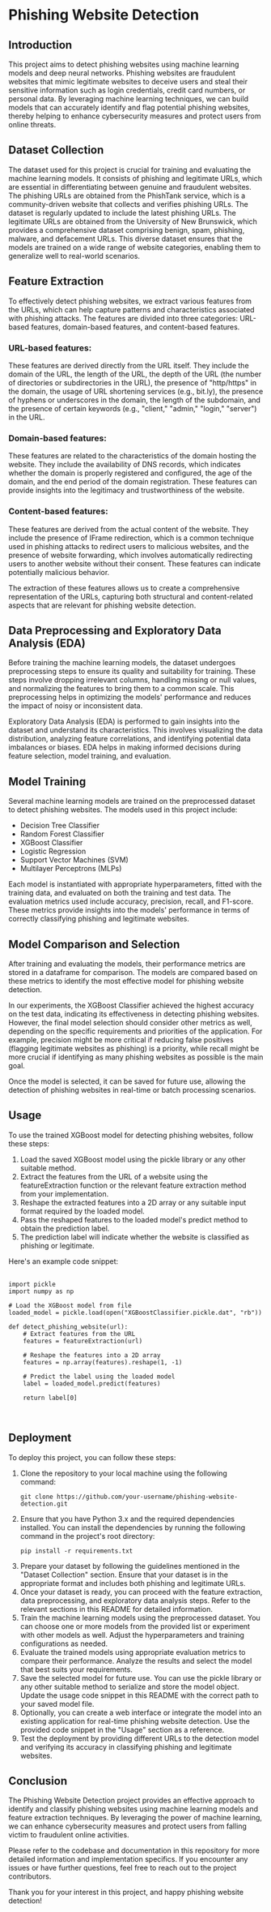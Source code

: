   <h1>Phishing Website Detection</h1>

  <h2>Introduction</h2>
  <p>
    This project aims to detect phishing websites using machine learning models and deep neural networks. Phishing websites are fraudulent websites that mimic legitimate websites to deceive users and steal their sensitive information such as login credentials, credit card numbers, or personal data. By leveraging machine learning techniques, we can build models that can accurately identify and flag potential phishing websites, thereby helping to enhance cybersecurity measures and protect users from online threats.
  </p>

  <h2>Dataset Collection</h2>
  <p>
    The dataset used for this project is crucial for training and evaluating the machine learning models. It consists of phishing and legitimate URLs, which are essential in differentiating between genuine and fraudulent websites. The phishing URLs are obtained from the PhishTank service, which is a community-driven website that collects and verifies phishing URLs. The dataset is regularly updated to include the latest phishing URLs. The legitimate URLs are obtained from the University of New Brunswick, which provides a comprehensive dataset comprising benign, spam, phishing, malware, and defacement URLs. This diverse dataset ensures that the models are trained on a wide range of website categories, enabling them to generalize well to real-world scenarios.
  </p>

  <h2>Feature Extraction</h2>
  <p>
    To effectively detect phishing websites, we extract various features from the URLs, which can help capture patterns and characteristics associated with phishing attacks. The features are divided into three categories: URL-based features, domain-based features, and content-based features.
  </p>

  <h3>URL-based features:</h3>
  <p>These features are derived directly from the URL itself. They include the domain of the URL, the length of the URL, the depth of the URL (the number of directories or subdirectories in the URL), the presence of "http/https" in the domain, the usage of URL shortening services (e.g., bit.ly), the presence of hyphens or underscores in the domain, the length of the subdomain, and the presence of certain keywords (e.g., "client," "admin," "login," "server") in the URL.</p>

  <h3>Domain-based features:</h3>
  <p>These features are related to the characteristics of the domain hosting the website. They include the availability of DNS records, which indicates whether the domain is properly registered and configured, the age of the domain, and the end period of the domain registration. These features can provide insights into the legitimacy and trustworthiness of the website.</p>

  <h3>Content-based features:</h3>
  <p>These features are derived from the actual content of the website. They include the presence of IFrame redirection, which is a common technique used in phishing attacks to redirect users to malicious websites, and the presence of website forwarding, which involves automatically redirecting users to another website without their consent. These features can indicate potentially malicious behavior.</p>

  <p>The extraction of these features allows us to create a comprehensive representation of the URLs, capturing both structural and content-related aspects that are relevant for phishing website detection.</p>

  <h2>Data Preprocessing and Exploratory Data Analysis (EDA)</h2>
  <p>Before training the machine learning models, the dataset undergoes preprocessing steps to ensure its quality and suitability for training. These steps involve dropping irrelevant columns, handling missing or null values, and normalizing the features to bring them to a common scale. This preprocessing helps in optimizing the models' performance and reduces the impact of noisy or inconsistent data.</p>

  <p>Exploratory Data Analysis (EDA) is performed to gain insights into the dataset and understand its characteristics. This involves visualizing the data distribution, analyzing feature correlations, and identifying potential data imbalances or biases. EDA helps in making informed decisions during feature selection, model training, and evaluation.</p>

  <h2>Model Training</h2>
  <p>Several machine learning models are trained on the preprocessed dataset to detect phishing websites. The models used in this project include:</p>

  <ul>
    <li>Decision Tree Classifier</li>
    <li>Random Forest Classifier</li>
    <li>XGBoost Classifier</li>
    <li>Logistic Regression</li>
    <li>Support Vector Machines (SVM)</li>
    <li>Multilayer Perceptrons (MLPs)</li>
  </ul>

  <p>Each model is instantiated with appropriate hyperparameters, fitted with the training data, and evaluated on both the training and test data. The evaluation metrics used include accuracy, precision, recall, and F1-score. These metrics provide insights into the models' performance in terms of correctly classifying phishing and legitimate websites.</p>

  <h2>Model Comparison and Selection</h2>
  <p>After training and evaluating the models, their performance metrics are stored in a dataframe for comparison. The models are compared based on these metrics to identify the most effective model for phishing website detection.</p>

  <p>In our experiments, the XGBoost Classifier achieved the highest accuracy on the test data, indicating its effectiveness in detecting phishing websites. However, the final model selection should consider other metrics as well, depending on the specific requirements and priorities of the application. For example, precision might be more critical if reducing false positives (flagging legitimate websites as phishing) is a priority, while recall might be more crucial if identifying as many phishing websites as possible is the main goal.</p>

  <p>Once the model is selected, it can be saved for future use, allowing the detection of phishing websites in real-time or batch processing scenarios.</p>

  <h2>Usage</h2>
  <p>To use the trained XGBoost model for detecting phishing websites, follow these steps:</p>

  <ol>
    <li>Load the saved XGBoost model using the pickle library or any other suitable method.</li>
    <li>Extract the features from the URL of a website using the featureExtraction function or the relevant feature extraction method from your implementation.</li>
    <li>Reshape the extracted features into a 2D array or any suitable input format required by the loaded model.</li>
    <li>Pass the reshaped features to the loaded model's predict method to obtain the prediction label.</li>
    <li>The prediction label will indicate whether the website is classified as phishing or legitimate.</li>
  </ol>

  <p>Here's an example code snippet:</p>

  <pre>
    <code>
import pickle
import numpy as np

# Load the XGBoost model from file
loaded_model = pickle.load(open("XGBoostClassifier.pickle.dat", "rb"))

def detect_phishing_website(url):
    # Extract features from the URL
    features = featureExtraction(url)

    # Reshape the features into a 2D array
    features = np.array(features).reshape(1, -1)

    # Predict the label using the loaded model
    label = loaded_model.predict(features)

    return label[0]
    </code>
  </pre>

  <h2>Deployment</h2>
  <p>To deploy this project, you can follow these steps:</p>

  <ol>
    <li>Clone the repository to your local machine using the following command:
      <pre><code>git clone https://github.com/your-username/phishing-website-detection.git</code></pre>
    </li>
    <li>Ensure that you have Python 3.x and the required dependencies installed. You can install the dependencies by running the following command in the project's root directory:
      <pre><code>pip install -r requirements.txt</code></pre>
    </li>
    <li>Prepare your dataset by following the guidelines mentioned in the "Dataset Collection" section. Ensure that your dataset is in the appropriate format and includes both phishing and legitimate URLs.</li>
    <li>Once your dataset is ready, you can proceed with the feature extraction, data preprocessing, and exploratory data analysis steps. Refer to the relevant sections in this README for detailed information.</li>
    <li>Train the machine learning models using the preprocessed dataset. You can choose one or more models from the provided list or experiment with other models as well. Adjust the hyperparameters and training configurations as needed.</li>
    <li>Evaluate the trained models using appropriate evaluation metrics to compare their performance. Analyze the results and select the model that best suits your requirements.</li>
    <li>Save the selected model for future use. You can use the pickle library or any other suitable method to serialize and store the model object. Update the usage code snippet in this README with the correct path to your saved model file.</li>
    <li>Optionally, you can create a web interface or integrate the model into an existing application for real-time phishing website detection. Use the provided code snippet in the "Usage" section as a reference.</li>
    <li>Test the deployment by providing different URLs to the detection model and verifying its accuracy in classifying phishing and legitimate websites.</li>
  </ol>

  <h2>Conclusion</h2>
  <p>The Phishing Website Detection project provides an effective approach to identify and classify phishing websites using machine learning models and feature extraction techniques. By leveraging the power of machine learning, we can enhance cybersecurity measures and protect users from falling victim to fraudulent online activities.</p>

  <p>Please refer to the codebase and documentation in this repository for more detailed information and implementation specifics. If you encounter any issues or have further questions, feel free to reach out to the project contributors.</p>

  <p>Thank you for your interest in this project, and happy phishing website detection!</p>
